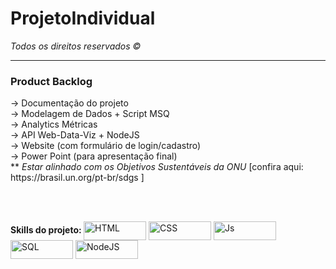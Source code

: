 # ProjetoIndividual
<span><i>Todos os direitos reservados &copy;</i></span>
<hr>

<h3>Product Backlog</h3>
  &rarr; Documentação do projeto <br>
  &rarr; Modelagem de Dados + Script MSQ <br>
  &rarr; Analytics Métricas <br>
  &rarr; API Web-Data-Viz + NodeJS <br>
  &rarr; Website (com formulário de login/cadastro) <br>
  &rarr; Power Point (para apresentação final) <br>
  ** <i>Estar alinhado com os Objetivos Sustentáveis da ONU</i> [confira aqui: https://brasil.un.org/pt-br/sdgs ]
  
<br><br>

<div style= "display: inline-block">
  <b>Skills do projeto: </b> 
  <img align="center" alt="HTML" height="30" width="100" src="https://img.shields.io/badge/HTML-E34F26?style=for-the-badge&logo=html5&logoColor=white"> <!-- html -->
  <img align="center" alt="CSS" height="30" width="100" src="https://img.shields.io/badge/CSS-239120?&style=for-the-badge&logo=css3&logoColor=white"> <!-- css -->
  <img align="center" alt="Js" height="30" width="100" src="https://img.shields.io/badge/JavaScript-F7DF1E?style=for-the-badge&logo=javascript&logoColor=black"> <!-- Js -->
  <img align="center" alt="SQL" height="30" width="100" src="https://img.shields.io/badge/MySQL-00000F?style=for-the-badge&logo=mysql&logoColor=white"> <!-- sql -->
  <img align="center" alt="NodeJS" height="30" width="100" src="https://img.shields.io/badge/Node.js-43853D?style=for-the-badge&logo=node.js&logoColor=white"> <!-- node js -->
</div>
